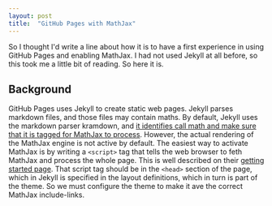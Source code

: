 ```yaml
---
layout: post
title:  "GitHub Pages with MathJax"
---
```


So I thought I'd write a line about how it is to have a first experience in using GitHub Pages and enabling MathJax. I had not used Jekyll at all before, so this took me a little bit of reading. So here it is.

## Background

GitHub Pages uses Jekyll to create static web pages. Jekyll parses markdown files, and those files may contain maths. 
By default, Jekyll uses the markdown parser kramdown, and [it identifies call math and make sure that it is tagged for MathJax to process](https://kramdown.gettalong.org/math_engine/mathjax.html). However, the actual rendering of the MathJax engine is not active by default. 
The easiest way to activate MathJax is by writing a `<script>` tag that tells the web browser to feth MathJax and process the whole page. This is well described on their [getting started page](https://www.mathjax.org/#gettingstarted). That script tag should be in the `<head>` section of the page, which in Jekyll is specified in the layout definitions, which in turn is part of the theme. So we must configure the theme to make it ave the correct MathJax include-links.

<!--
## How to

1. Create a github pages repository. Follow instructions [here](https://pages.github.com/). Initialize it as empty.
1. Select a theme. I chose minimal, also called `jekyll-theme-minimal`. Documentation can be found [here](https://github.com/pages-themes/minimal). Think of it like this: when GitHub Pages processes your repo (using Jekyll) to create the static pages, it will look into directories such as `_layouts` and `_includes` to compile the page. If the file is not available in your repo Jekyll will fall back to the files in the Theme (i.e. that linked repo with the documentation). Thus, all config is made by overriding files from the base repo.
1. Copy the `_layout/default.html` file from the source repo and into your own repo. Inside the `<head>` tag, write the code `{% include mathjax.html %}`. This will utilize the jekyll [include](https://jekyllrb.com/docs/includes/) mechanism to insert the content of that `mathjax.html` file in the page head of all your pages. 
1. Create the file `_includes/mathjax.html` with the `<script src=...>` as described in [the MathJax documentation](https://www.mathjax.org/#gettingstarted). Now all your pages are MathJax powered!
1. Create `index.md` and write some math. Commit it. Then read your page at `username.github.io` or whatever page name you have.

Now it is done! So here is an equation: \(h=3\).

## Remarks

By default MathJax uses `$$block math mode$$` and `\(inline math\)`. This is not the common syntax in LaTeX. Some Guides on the net suggest adding more stuff in the `mathjax.html` file to configure that delimiter setting. Full details in the [MathJax documentation](https://docs.mathjax.org/en/latest/input/tex/delimiters.html)

Most other guides also use the [front matter](https://jekyllrb.com/docs/front-matter/) to set a flag `usemath: true` or similar, and then use `{if page.usemath}{% include ....%}` etc. I guess this can be good for performance, so that your broswer only fetch that javascript file when needed. On the other hand, you need to handle that front matter for every page, and that seems like a big hassle. So I don't do that.

## Acknowledgements
I did read, learn, and steal a bit from various posts online. These where the most important ones:

- Ben Landsdell 2016: http://benlansdell.github.io/computing/mathjax/
- Brendan A R Sechter 2016 : http://sgeos.github.io/github/jekyll/2016/08/21/adding_mathjax_to_a_jekyll_github_pages_blog.html
- Alan Duan 2017: https://alan97.github.io/random/mathjax/

-->
